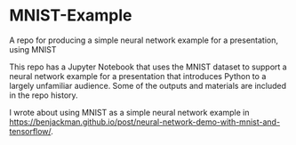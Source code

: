 # MNIST-Example
A repo for producing a simple neural network example for a presentation, using MNIST

This repo has a Jupyter Notebook that uses the MNIST dataset to support a neural network example for a presentation that introduces Python to a largely unfamiliar audience. Some of the outputs and materials are included in the repo history. 

I wrote about using MNIST as a simple neural network example in https://benjackman.github.io/post/neural-network-demo-with-mnist-and-tensorflow/.

